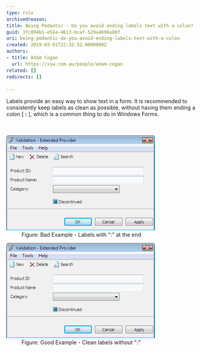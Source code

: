 ```yaml
---
type: rule
archivedreason: 
title: Being Pedantic - Do you avoid ending labels text with a colon?
guid: 3fc894b1-e54a-4613-bcaf-529a4696a88f
uri: being-pedantic-do-you-avoid-ending-labels-text-with-a-colon
created: 2019-03-01T22:32:52.0000000Z
authors:
- title: Adam Cogan
  url: https://ssw.com.au/people/adam-cogan
related: []
redirects: []

---
```



Labels provide an easy way to show text in a form. It is recommended to consistently keep labels as clean as possible, without having them ending a colon [ <b>:</b> ], which is a common thing to do in Windows Forms.​<br>
<br><excerpt class='endintro'></excerpt><br>
<dl class="badImage"><dt>
      <img alt="Bad Label" src="LabelBad.gif" />​ </dt><dd>Figure: Bad Example - Labels with ":" at the end</dd></dl><dl class="goodImage"><dt>
      <img alt="Good Label" src="LabelGood.gif" /> 
      <br>
   </dt><dd>Figure: Good Example - Clean labels without ":"</dd></dl>


